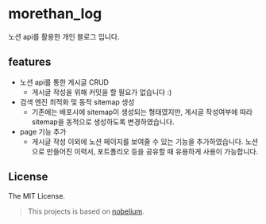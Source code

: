 # morethan_log

노션 api를 활용한 개인 블로그 입니다.

## features

- 노션 api를 통한 게시글 CRUD
  - 게시글 작성을 위해 커밋을 할 필요가 없습니다 :)
- 검색 엔진 최적화 및 동적 sitemap 생성
  - 기존에는 배포시에 sitemap이 생성되는 형태였지만, 게시글 작성여부에 따라 sitemap을 동적으로 생성하도록 변경하였습니다.
- page 기능 추가
  - 게시글 작성 이외에 노션 페이지를 보여줄 수 있는 기능을 추가하였습니다. 노션으로 만들어진 이력서, 포트폴리오 등을 공유할 때 유용하게 사용이 가능합니다.

## License

The MIT License.

> This projects is based on [nobelium](https://github.com/craigary/nobelium).
